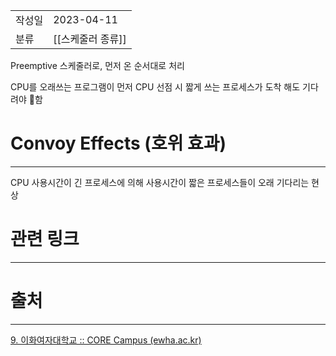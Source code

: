|               |                       |
|:--------------|:----------------------|
|  작성일          |  2023-04-11  |
|    분류         |       [[스케줄러 종류]]                |

Preemptive 스케줄러로, 먼저 온 순서대로 처리

CPU를 오래쓰는 프로그램이 먼저 CPU 선점 시 짧게 쓰는 프로세스가 도착 해도 기다려야 함

# Convoy Effects (호위 효과)
---
CPU 사용시간이 긴 프로세스에 의해 사용시간이 짧은 프로세스들이 오래 기다리는 현상


# 관련 링크
---

# 출처
---
[9. 이화여자대학교 :: CORE Campus (ewha.ac.kr)](https://core.ewha.ac.kr/publicview/C0101020140328151311578473?vmode=f)